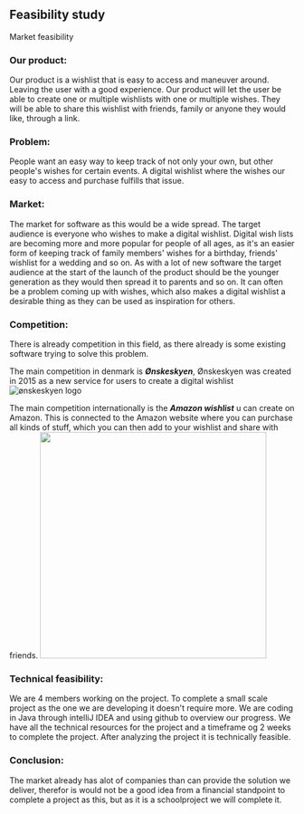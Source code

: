 <h2>Feasibility study</h2>

<h>Market feasibility</h3>

<h3>Our product:</h3>
Our product is a wishlist that is easy to access and maneuver around. Leaving the user with a good experience. Our product will let the user be able to create one or multiple wishlists with one or multiple wishes. They will be able to share this wishlist with friends, family or anyone they would like, through a link. 

<h3>Problem:</h3>
People want an easy way to keep track of not only your own, but other people's wishes for certain events. A digital wishlist where the wishes our easy to access and purchase fulfills that issue. 

<h3>Market:</h3> 
The market for software as this would be a wide spread. The target audience is everyone who wishes to make a digital wishlist. Digital wish lists are becoming more and more popular for people of all ages, as it's an easier form of keeping track of family members' wishes for a birthday, friends' wishlist for a wedding and so on. As with a lot of new software the target audience at the start of the launch of the product should be the younger generation as they would then spread it to parents and so on. 
It can often be a problem coming up with wishes, which also makes a digital wishlist a desirable thing as they can be used as inspiration for others. 

<h3>Competition:</h3>
There is already competition in this field, as there already is some existing software trying to solve this problem. 

The main competition in denmark is ***Ønskeskyen***, Ønskeskyen was created in 2015 as a new service for users to create a digital wishlist
![ønskeskyen logo](https://scontent-cph2-1.xx.fbcdn.net/v/t1.15752-9/324822689_543562997719374_1719433172415026036_n.png?_nc_cat=101&ccb=1-7&_nc_sid=ae9488&_nc_ohc=xTqm8v5Os2UAX8uoyW-&_nc_ht=scontent-cph2-1.xx&oh=03_AdSug7wVC1Ak6zFV1OZfQaLMPN-zpWFagnREJGR7Ln1-Rg&oe=644CBDDD)


The main competition internationally is the ***Amazon wishlist*** u can create on Amazon. This is connected to the Amazon website where you can purchase all kinds of stuff, which you can then add to your wishlist and share with friends.
<img src="https://scontent-cph2-1.xx.fbcdn.net/v/t1.15752-9/288872729_1917755455081432_206929955856000161_n.png?_nc_cat=102&ccb=1-7&_nc_sid=ae9488&_nc_ohc=zIaSNJLs42sAX8Rkrpv&_nc_ht=scontent-cph2-1.xx&oh=03_AdQYJFLTaQ7LAjfS4VCWH-Y9SJdQXAXznaiFmH4UHy3NFw&oe=644CD2A0" width="400">

<h3>Technical feasibility:</h3>
We are 4 members working on the project. To complete a small scale project as the one we are developing it doesn't require more. We are coding in Java through intelliJ IDEA and using github to overview our progress. We have all the technical resources for the project and a timeframe og 2 weeks to complete the project. After analyzing the project it is technically feasible.

<h3>Conclusion:</h3>
The market already has alot of companies than can provide the solution we deliver, therefor is would not be a good idea from a financial standpoint to complete a project as this, but as it is a schoolproject we will complete it.









